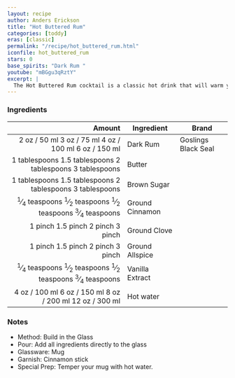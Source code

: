 ```yaml
---
layout: recipe
author: Anders Erickson
title: "Hot Buttered Rum"
categories: [toddy]
eras: [classic]
permalink: "/recipe/hot_buttered_rum.html"
iconfile: hot_buttered_rum
stars: 0
base_spirits: "Dark Rum "
youtube: "mBGgu3qRztY"
excerpt: |
  The Hot Buttered Rum cocktail is a classic hot drink that will warm your soul during the cold winter.
---
```


### Ingredients

|        Amount | Ingredient      | Brand               |
| ------------: | --------------- | ------------------- |
|          <span class="onex active">2 oz  / 50 ml</span> <span class="onehalfx">3 oz  / 75 ml</span> <span class="twox">4 oz  / 100 ml</span> <span class="threex">6 oz  / 150 ml</span>| Dark Rum        | Goslings Black Seal |
|  <span class="onex active">1 tablespoons</span> <span class="onehalfx">1.5 tablespoons</span> <span class="twox">2 tablespoons</span> <span class="threex">3 tablespoons</span>| Butter          |
|  <span class="onex active">1 tablespoons</span> <span class="onehalfx">1.5 tablespoons</span> <span class="twox">2 tablespoons</span> <span class="threex">3 tablespoons</span>| Brown Sugar     |
| <span class="onex active"><sup>1</sup>&frasl;<sub>4</sub> teaspoons</span> <span class="onehalfx"><sup>1</sup>&frasl;<sub>2</sub> teaspoons</span> <span class="twox"><sup>1</sup>&frasl;<sub>2</sub> teaspoons</span> <span class="threex"><sup>3</sup>&frasl;<sub>4</sub> teaspoons</span>| Ground Cinnamon |
|       <span class="onex active">1 pinch </span> <span class="onehalfx">1.5 pinch </span> <span class="twox">2 pinch </span> <span class="threex">3 pinch </span>| Ground Clove    |
|       <span class="onex active">1 pinch </span> <span class="onehalfx">1.5 pinch </span> <span class="twox">2 pinch </span> <span class="threex">3 pinch </span>| Ground Allspice |
| <span class="onex active"><sup>1</sup>&frasl;<sub>4</sub> teaspoons</span> <span class="onehalfx"><sup>1</sup>&frasl;<sub>2</sub> teaspoons</span> <span class="twox"><sup>1</sup>&frasl;<sub>2</sub> teaspoons</span> <span class="threex"><sup>3</sup>&frasl;<sub>4</sub> teaspoons</span>| Vanilla Extract |
|          <span class="onex active">4 oz  / 100 ml</span> <span class="onehalfx">6 oz  / 150 ml</span> <span class="twox">8 oz  / 200 ml</span> <span class="threex">12 oz  / 300 ml</span>| Hot water       |

### Notes

- Method: Build in the Glass
- Pour: Add all ingredients directly to the glass
- Glassware: Mug
- Garnish: Cinnamon stick
- Special Prep: Temper your mug with hot water.

